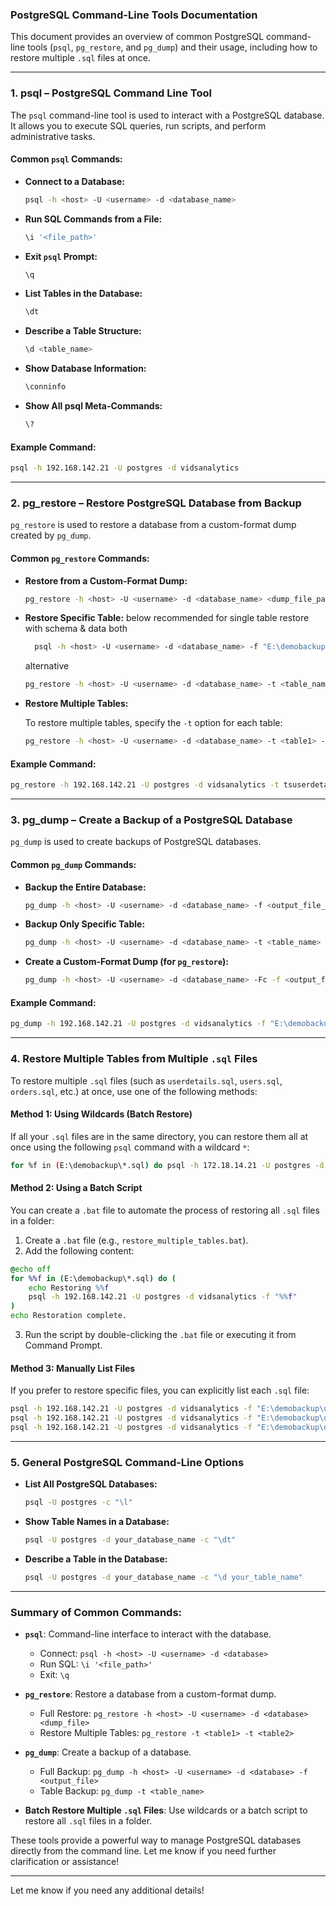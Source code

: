 
### **PostgreSQL Command-Line Tools Documentation**

This document provides an overview of common PostgreSQL command-line tools (`psql`, `pg_restore`, and `pg_dump`) and their usage, including how to restore multiple `.sql` files at once.

---

### 1. **psql** – PostgreSQL Command Line Tool

The `psql` command-line tool is used to interact with a PostgreSQL database. It allows you to execute SQL queries, run scripts, and perform administrative tasks.

#### Common `psql` Commands:

- **Connect to a Database:**

  ```bash
  psql -h <host> -U <username> -d <database_name>
  ```

- **Run SQL Commands from a File:**

  ```bash
  \i '<file_path>'
  ```

- **Exit `psql` Prompt:**

  ```sql
  \q
  ```

- **List Tables in the Database:**

  ```sql
  \dt
  ```

- **Describe a Table Structure:**

  ```sql
  \d <table_name>
  ```

- **Show Database Information:**

  ```sql
  \conninfo
  ```

- **Show All psql Meta-Commands:**

  ```sql
  \?
  ```

#### Example Command:
```bash
psql -h 192.168.142.21 -U postgres -d vidsanalytics
```

---

### 2. **pg_restore** – Restore PostgreSQL Database from Backup

`pg_restore` is used to restore a database from a custom-format dump created by `pg_dump`.

#### Common `pg_restore` Commands:

- **Restore from a Custom-Format Dump:**

  ```bash
  pg_restore -h <host> -U <username> -d <database_name> <dump_file_path>
  ```

- **Restore Specific Table:**
   below recommended for single table restore with schema & data both
   ```bash
     psql -h <host> -U <username> -d <database_name> -f "E:\demobackup\userdetails.sql"
   ```
    
  alternative

  ```bash
  pg_restore -h <host> -U <username> -d <database_name> -t <table_name> <dump_file_path>
  ```

- **Restore Multiple Tables:**

  To restore multiple tables, specify the `-t` option for each table:

  ```bash
  pg_restore -h <host> -U <username> -d <database_name> -t <table1> -t <table2> <dump_file_path>
  ```

#### Example Command:
```bash
pg_restore -h 192.168.142.21 -U postgres -d vidsanalytics -t tsuserdetails -t users -t orders "E:\demobackup\userdetails.sql"
```

---

### 3. **pg_dump** – Create a Backup of a PostgreSQL Database

`pg_dump` is used to create backups of PostgreSQL databases.

#### Common `pg_dump` Commands:

- **Backup the Entire Database:**

  ```bash
  pg_dump -h <host> -U <username> -d <database_name> -f <output_file_path>
  ```

- **Backup Only Specific Table:**

  ```bash
  pg_dump -h <host> -U <username> -d <database_name> -t <table_name> -f <output_file_path>
  ```

- **Create a Custom-Format Dump (for `pg_restore`):**

  ```bash
  pg_dump -h <host> -U <username> -d <database_name> -Fc -f <output_file_path>
  ```

#### Example Command:
```bash
pg_dump -h 192.168.142.21 -U postgres -d vidsanalytics -f "E:\demobackup\userdetails.sql"
```

---

### 4. **Restore Multiple Tables from Multiple `.sql` Files**

To restore multiple `.sql` files (such as `userdetails.sql`, `users.sql`, `orders.sql`, etc.) at once, use one of the following methods:

#### Method 1: Using Wildcards (Batch Restore)

If all your `.sql` files are in the same directory, you can restore them all at once using the following `psql` command with a wildcard `*`:

```bash
for %f in (E:\demobackup\*.sql) do psql -h 172.18.14.21 -U postgres -d vidsanalytics -f "%f"
```

#### Method 2: Using a Batch Script

You can create a `.bat` file to automate the process of restoring all `.sql` files in a folder:

1. Create a `.bat` file (e.g., `restore_multiple_tables.bat`).
2. Add the following content:

```bat
@echo off
for %%f in (E:\demobackup\*.sql) do (
    echo Restoring %%f
    psql -h 192.168.142.21 -U postgres -d vidsanalytics -f "%%f"
)
echo Restoration complete.
```

3. Run the script by double-clicking the `.bat` file or executing it from Command Prompt.

#### Method 3: Manually List Files

If you prefer to restore specific files, you can explicitly list each `.sql` file:

```bash
psql -h 192.168.142.21 -U postgres -d vidsanalytics -f "E:\demobackup\userdetails.sql"
psql -h 192.168.142.21 -U postgres -d vidsanalytics -f "E:\demobackup\users.sql"
psql -h 192.168.142.21 -U postgres -d vidsanalytics -f "E:\demobackup\orders.sql"
```

---

### 5. **General PostgreSQL Command-Line Options**

- **List All PostgreSQL Databases:**

  ```bash
  psql -U postgres -c "\l"
  ```

- **Show Table Names in a Database:**

  ```bash
  psql -U postgres -d your_database_name -c "\dt"
  ```

- **Describe a Table in the Database:**

  ```bash
  psql -U postgres -d your_database_name -c "\d your_table_name"
  ```

---

### Summary of Common Commands:
- **`psql`**: Command-line interface to interact with the database.
  - Connect: `psql -h <host> -U <username> -d <database>`
  - Run SQL: `\i '<file_path>'`
  - Exit: `\q`

- **`pg_restore`**: Restore a database from a custom-format dump.
  - Full Restore: `pg_restore -h <host> -U <username> -d <database> <dump_file>`
  - Restore Multiple Tables: `pg_restore -t <table1> -t <table2>`

- **`pg_dump`**: Create a backup of a database.
  - Full Backup: `pg_dump -h <host> -U <username> -d <database> -f <output_file>`
  - Table Backup: `pg_dump -t <table_name>`

- **Batch Restore Multiple `.sql` Files**: Use wildcards or a batch script to restore all `.sql` files in a folder.

These tools provide a powerful way to manage PostgreSQL databases directly from the command line. Let me know if you need further clarification or assistance!

--- 

Let me know if you need any additional details!

